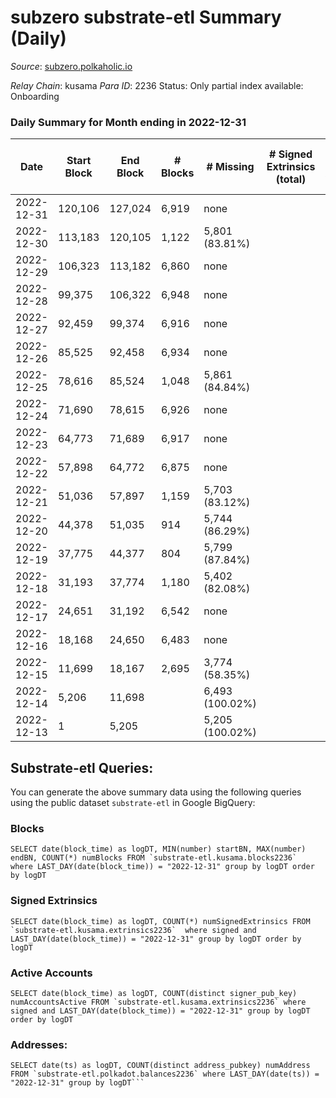 # subzero substrate-etl Summary (Daily)

_Source_: [subzero.polkaholic.io](https://subzero.polkaholic.io)

*Relay Chain*: kusama
*Para ID*: 2236
Status: Only partial index available: Onboarding


### Daily Summary for Month ending in 2022-12-31


| Date | Start Block | End Block | # Blocks | # Missing | # Signed Extrinsics (total) | # Active Accounts | # Addresses with Balances | # Events | # Transfers | # XCM Transfers In | # XCM Transfers Out |
| ---- | ----------- | --------- | -------- | --------- | --------------------------- | ----------------- | ------------------------- | -------- | ----------- | ------------------ | ------------------- |
| 2022-12-31 | 120,106 | 127,024 | 6,919 | none  |  |  | 9 | 13,845 |   |   |   |
| 2022-12-30 | 113,183 | 120,105 | 1,122 | 5,801 (83.81%) |  |  |  | 2,245 |   |   |   |
| 2022-12-29 | 106,323 | 113,182 | 6,860 | none  |  |  |  | 13,726 |   |   |   |
| 2022-12-28 | 99,375 | 106,322 | 6,948 | none  |  |  |  | 13,904 |   |   |   |
| 2022-12-27 | 92,459 | 99,374 | 6,916 | none  |  |  |  | 13,839 |   |   |   |
| 2022-12-26 | 85,525 | 92,458 | 6,934 | none  |  |  |  | 13,875 |   |   |   |
| 2022-12-25 | 78,616 | 85,524 | 1,048 | 5,861 (84.84%) |  |  |  | 2,100 |   |   |   |
| 2022-12-24 | 71,690 | 78,615 | 6,926 | none  |  |  |  | 13,859 |   |   |   |
| 2022-12-23 | 64,773 | 71,689 | 6,917 | none  |  |  |  | 13,841 |   |   |   |
| 2022-12-22 | 57,898 | 64,772 | 6,875 | none  |  |  |  | 13,753 |   |   |   |
| 2022-12-21 | 51,036 | 57,897 | 1,159 | 5,703 (83.12%) |  |  |  | 2,318 |   |   |   |
| 2022-12-20 | 44,378 | 51,035 | 914 | 5,744 (86.29%) |  |  |  | 1,829 |   |   |   |
| 2022-12-19 | 37,775 | 44,377 | 804 | 5,799 (87.84%) |  |  |  | 1,609 |   |   |   |
| 2022-12-18 | 31,193 | 37,774 | 1,180 | 5,402 (82.08%) |  |  |  | 2,360 |   |   |   |
| 2022-12-17 | 24,651 | 31,192 | 6,542 | none  |  |  |  | 13,091 |   |   |   |
| 2022-12-16 | 18,168 | 24,650 | 6,483 | none  |  |  |  | 12,972 |   |   |   |
| 2022-12-15 | 11,699 | 18,167 | 2,695 | 3,774 (58.35%) |  |  |  | 5,392 |   |   |   |
| 2022-12-14 | 5,206 | 11,698 |  | 6,493 (100.02%) |  |  |  |  |   |   |   |
| 2022-12-13 | 1 | 5,205 |  | 5,205 (100.02%) |  |  |  |  |   |   |   |

## Substrate-etl Queries:
You can generate the above summary data using the following queries using the public dataset `substrate-etl` in Google BigQuery:


### Blocks
```
SELECT date(block_time) as logDT, MIN(number) startBN, MAX(number) endBN, COUNT(*) numBlocks FROM `substrate-etl.kusama.blocks2236`  where LAST_DAY(date(block_time)) = "2022-12-31" group by logDT order by logDT
```


### Signed Extrinsics
```
SELECT date(block_time) as logDT, COUNT(*) numSignedExtrinsics FROM `substrate-etl.kusama.extrinsics2236`  where signed and LAST_DAY(date(block_time)) = "2022-12-31" group by logDT order by logDT
```


### Active Accounts
```
SELECT date(block_time) as logDT, COUNT(distinct signer_pub_key) numAccountsActive FROM `substrate-etl.kusama.extrinsics2236` where signed and LAST_DAY(date(block_time)) = "2022-12-31" group by logDT order by logDT
```


### Addresses:
```
SELECT date(ts) as logDT, COUNT(distinct address_pubkey) numAddress FROM `substrate-etl.polkadot.balances2236` where LAST_DAY(date(ts)) = "2022-12-31" group by logDT```

